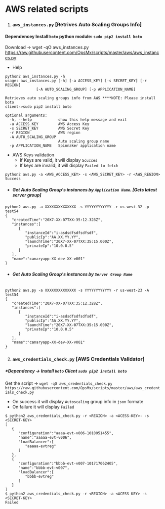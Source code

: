 # AWS related scripts
1. ### `aws_instances.py` [Retrives Auto Scaling Groups Info]
#### Dependencey Install `boto` python module: `sudo pip2 install boto`
Download -> wget -qO aws_instances.py https://raw.githubusercontent.com/OpsMx/scripts/master/aws/aws_instances.py

* Help
```
python2 aws_instances.py -h
usage: aws_instances.py [-h] [-a ACCESS_KEY] [-s SECRET_KEY] [-r REGION]
              [-A AUTO_SCALING_GROUP] [-p APPLICATION_NAME]

Retrieves auto scaling groups info from AWS ****NOTE: Please install boto
client->sudo pip2 install boto

optional arguments:
  -h, --help            show this help message and exit
  -a ACCESS_KEY         AWS Access Key
  -s SECRET_KEY         AWS Secret Key
  -r REGION             AWS region
  -A AUTO_SCALING_GROUP
                        Auto scaling group name
  -p APPLICATION_NAME   Spinnaker application name

```
* AWS Keys validation
  * If Keys are valid, it will display `Scucces`
  * If keys are invalid, it will display `Failed to fetch`
```
python2 aws.py -a <AWS_ACCESS_KEY> -s <AWS_SECRET_KEY> -r <AWS_REGION>
Success
```
* ##### Get Auto Scaling Group's instances by `Application Name`. [Gets latest server group]
```
python2 aws.py -a XXXXXXXXXXXXXX -s YYYYYYYYYYYY -r us-west-32 -p test54
{
   "createdTime":"20X7-XX-07TXX:35:12.328Z",
   "instances":[
      {
         "instanceId":"i-asdsdfsdfsdfsdf",
         "publicIp":"AA.XX.YY.YY",
         "launchTime":"20X7-XX-07TXX:35:15.000Z",
         "privateIp":"10.0.0.5"
      }
   ],
   "name":"canaryapp-XX-dev-XX-v001"
}
```
* #####  Get Auto Scaling Group's instances by `Server Group Name` 
```

python2 aws.py -a XXXXXXXXXXXXXX -s YYYYYYYYYYYY -r us-west-23 -A test54
{
   "createdTime":"20X7-XX-07TXX:35:12.328Z",
   "instances":[
      {
         "instanceId":"i-asdsdfsdfsdfsdf",
         "publicIp":"AA.XX.YY.YY",
         "launchTime":"20X7-XX-07TXX:35:15.000Z",
         "privateIp":"10.0.0.5"
      }
   ],
   "name":"canaryapp-XX-dev-XX-v001"
}
```
2. ### `aws_credentials_check.py` [AWS Credentials Validator]
##### *Dependency -> Install `boto` Client `sudo pip2 install boto`
Get the script ->  `wget -qO aws_credentials_check.py https://raw.githubusercontent.com/OpsMx/scripts/master/aws/aws_credentials_check.py`
* On success it will display `Autoscaling` group info in `json` formate
* On failure it will display `Failed`
```
$ python2 aws_credentials_check.py -r <REGION> -a <ACESS-KEY>- -s <SECRET-KEY>
[
   {
      "configuration":"aaaa-evt-v006-1010051455",
      "name":"aaaaa-evt-v006",
      "loadBalancer":[
         "aaaaa-evtreg"
      ]
   },
   {
      "configuration":"bbbb-evt-v007-101717062405",
      "name":"bbbb-evt-v007",
      "loadBalancer":[
         "bbbb-evtreg"
      ]
   }
]
$ python2 aws_credentials_check.py -r <REGION> -a <ACESS KEY> -s <SECRET-KEY>
Failed
```
